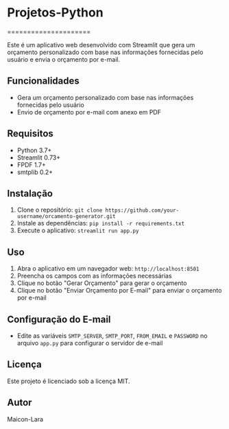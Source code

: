 # Projetos-Python
=====================

Este é um aplicativo web desenvolvido com Streamlit que gera um orçamento personalizado com base nas informações fornecidas pelo usuário e envia o orçamento por e-mail.

Funcionalidades
---------------

* Gera um orçamento personalizado com base nas informações fornecidas pelo usuário
* Envio de orçamento por e-mail com anexo em PDF

Requisitos
------------

* Python 3.7+
* Streamlit 0.73+
* FPDF 1.7+
* smtplib 0.2+

Instalação
------------

1. Clone o repositório: `git clone https://github.com/your-username/orcamento-generator.git`
2. Instale as dependências: `pip install -r requirements.txt`
3. Execute o aplicativo: `streamlit run app.py`

Uso
----

1. Abra o aplicativo em um navegador web: `http://localhost:8501`
2. Preencha os campos com as informações necessárias
3. Clique no botão "Gerar Orçamento" para gerar o orçamento
4. Clique no botão "Enviar Orçamento por E-mail" para enviar o orçamento por e-mail

Configuração do E-mail
---------------------

* Edite as variáveis `SMTP_SERVER`, `SMTP_PORT`, `FROM_EMAIL` e `PASSWORD` no arquivo `app.py` para configurar o servidor de e-mail

Licença
--------

Este projeto é licenciado sob a licença MIT.

Autor
------

Maicon-Lara
